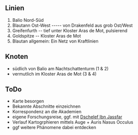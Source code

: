 ## Linien
1. Balio Nord-Süd
2. Blautann Ost-West ----- von Drakenfeld aus grob Ost/West
3. Greifenfurth -- tief unter Kloster Aras de Mot, pulsierend
4. Goldspitze -- Kloster Aras de Mot
5. Blautan allgemein: Ein Netz von Kraftlinien
## Knoten
* südlich von Balio am Nachtschattenturm (1 & 2) 
* vermutlich im Kloster Aras de Mot (3 & 4)
## ToDo
+ Karte besorgen
+ Bekannte Abschnitte einzeichnen
+ Korrespondenz an die Akademien
+ eigene Forschungsreise, ggf. mit [Dschelef Ibn Jassfar](Personen#Dschelef%20Ibn%20Jassfar) 
+ Verlauf Kartogrphieren mittels Auge + Auris Nasus Occulus
+ ggf weitere Phänomene dabei entdecken